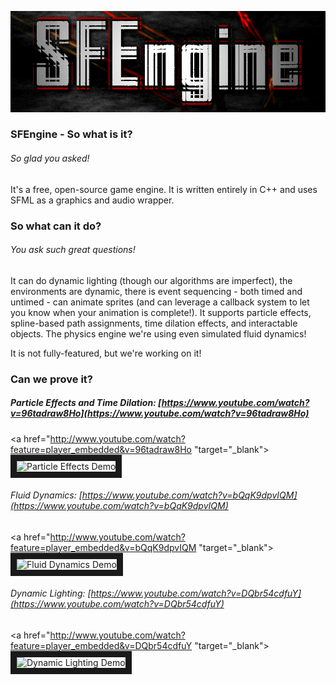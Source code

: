 ![](/assets/SFEngineLogo_Dark_Flame_Analogized.png)

### SFEngine - So what is it?

###### So glad you asked!

It's a free, open-source game engine.  It is written entirely in C++ and uses SFML as a graphics and audio wrapper.

### So what can it do?

###### You ask such great questions!

It can do dynamic lighting \(though our algorithms are imperfect\), the environments are dynamic, there is event sequencing - both timed and untimed - can animate sprites \(and can leverage a callback system to let you know when your animation is complete!\). It supports particle effects, spline-based path assignments, time dilation effects, and interactable objects. The physics engine we're using even simulated fluid dynamics!

It is not fully-featured, but we're working on it!

### Can we prove it?

##### Particle Effects and Time Dilation: [https://www.youtube.com/watch?v=96tadraw8Ho](https://www.youtube.com/watch?v=96tadraw8Ho)

<a href="http://www.youtube.com/watch?feature=player_embedded&v=96tadraw8Ho
"target="_blank"><img src="http://img.youtube.com/vi/96tadraw8Ho/0.jpg" 
alt="Particle Effects Demo" width="240" height="180" border="10" /></a>

###### Fluid Dynamics: [https://www.youtube.com/watch?v=bQqK9dpvIQM](https://www.youtube.com/watch?v=bQqK9dpvIQM)
<a href="http://www.youtube.com/watch?feature=player_embedded&v=bQqK9dpvIQM
"target="_blank"><img src="http://img.youtube.com/vi/bQqK9dpvIQM/0.jpg"
alt="Fluid Dynamics Demo" width="240" height="180" border="10" /></a>

###### Dynamic Lighting: [https://www.youtube.com/watch?v=DQbr54cdfuY](https://www.youtube.com/watch?v=DQbr54cdfuY)
<a href="http://www.youtube.com/watch?feature=player_embedded&v=DQbr54cdfuY
"target="_blank"><img src="http://img.youtube.com/vi/DQbr54cdfuY/0.jpg"
alt="Dynamic Lighting Demo" width="240" height="180" border="10" /></a>






